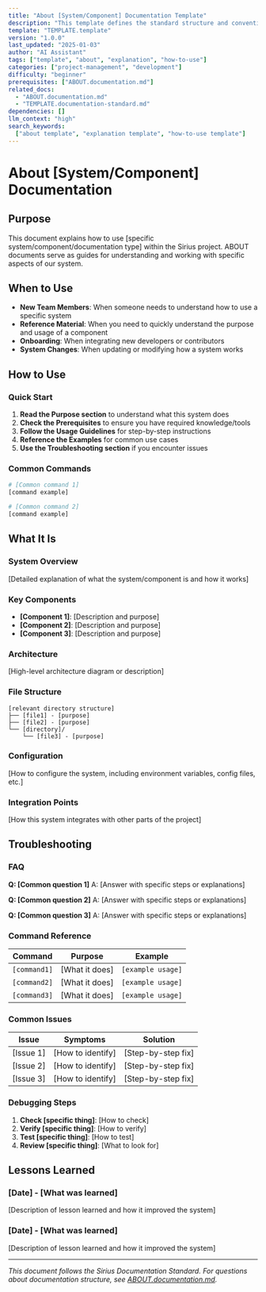 ```yaml
---
title: "About [System/Component] Documentation Template"
description: "This template defines the standard structure and conventions for ABOUT documents within the Sirius project, ensuring clear explanations of how to use specific systems or documentation types."
template: "TEMPLATE.template"
version: "1.0.0"
last_updated: "2025-01-03"
author: "AI Assistant"
tags: ["template", "about", "explanation", "how-to-use"]
categories: ["project-management", "development"]
difficulty: "beginner"
prerequisites: ["ABOUT.documentation.md"]
related_docs:
  - "ABOUT.documentation.md"
  - "TEMPLATE.documentation-standard.md"
dependencies: []
llm_context: "high"
search_keywords:
  ["about template", "explanation template", "how-to-use template"]
---
```


# About [System/Component] Documentation

## Purpose

This document explains how to use [specific system/component/documentation type] within the Sirius project. ABOUT documents serve as guides for understanding and working with specific aspects of our system.

## When to Use

- **New Team Members**: When someone needs to understand how to use a specific system
- **Reference Material**: When you need to quickly understand the purpose and usage of a component
- **Onboarding**: When integrating new developers or contributors
- **System Changes**: When updating or modifying how a system works

## How to Use

### Quick Start

1. **Read the Purpose section** to understand what this system does
2. **Check the Prerequisites** to ensure you have required knowledge/tools
3. **Follow the Usage Guidelines** for step-by-step instructions
4. **Reference the Examples** for common use cases
5. **Use the Troubleshooting section** if you encounter issues

### Common Commands

```bash
# [Common command 1]
[command example]

# [Common command 2]
[command example]
```

## What It Is

### System Overview

[Detailed explanation of what the system/component is and how it works]

### Key Components

- **[Component 1]**: [Description and purpose]
- **[Component 2]**: [Description and purpose]
- **[Component 3]**: [Description and purpose]

### Architecture

[High-level architecture diagram or description]

### File Structure

```
[relevant directory structure]
├── [file1] - [purpose]
├── [file2] - [purpose]
└── [directory]/
    └── [file3] - [purpose]
```

### Configuration

[How to configure the system, including environment variables, config files, etc.]

### Integration Points

[How this system integrates with other parts of the project]

## Troubleshooting

### FAQ

**Q: [Common question 1]**
A: [Answer with specific steps or explanations]

**Q: [Common question 2]**
A: [Answer with specific steps or explanations]

**Q: [Common question 3]**
A: [Answer with specific steps or explanations]

### Command Reference

| Command      | Purpose        | Example           |
| ------------ | -------------- | ----------------- |
| `[command1]` | [What it does] | `[example usage]` |
| `[command2]` | [What it does] | `[example usage]` |
| `[command3]` | [What it does] | `[example usage]` |

### Common Issues

| Issue     | Symptoms          | Solution           |
| --------- | ----------------- | ------------------ |
| [Issue 1] | [How to identify] | [Step-by-step fix] |
| [Issue 2] | [How to identify] | [Step-by-step fix] |
| [Issue 3] | [How to identify] | [Step-by-step fix] |

### Debugging Steps

1. **Check [specific thing]**: [How to check]
2. **Verify [specific thing]**: [How to verify]
3. **Test [specific thing]**: [How to test]
4. **Review [specific thing]**: [What to look for]

## Lessons Learned

### [Date] - [What was learned]

[Description of lesson learned and how it improved the system]

### [Date] - [What was learned]

[Description of lesson learned and how it improved the system]

---

_This document follows the Sirius Documentation Standard. For questions about documentation structure, see [ABOUT.documentation.md](../ABOUT.documentation.md)._
